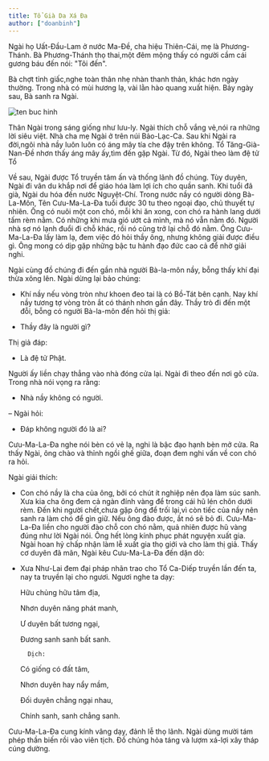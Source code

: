 ```yaml
---
title: Tổ Già Da Xá Đa
author: ["doanbinh"]
---
```


Ngài họ Uất-Đầu-Lam ở nước Ma-Đề, cha hiệu Thiên-Cái, mẹ là Phương-Thánh. Bà Phương-Thánh thọ thai,một đêm mộng thấy có người cầm cái gương báu đến nói: "Tôi đến". 

Bà chợt tỉnh giấc,nghe toàn thân nhẹ nhàn thanh thản, khác hơn ngày thường. Trong nhà có mùi hương lạ, vài lằn hào quang xuất hiện. Bảy ngày sau, Bà sanh ra Ngài.

![ten buc hinh](http://vnbet.vn/upload/75_1.bmp "ten buc hinh")

Thân Ngài trong sáng giống như lưu-ly. Ngài thích chỗ vắng vẻ,nói ra những lời siêu việt. Nhà cha mẹ Ngài ở trên núi Bảo-Lạc-Ca. Sau khi Ngài ra đời,ngôi nhà nầy luôn luôn có áng mây tía che đậy trên không. Tổ Tăng-Già-Nan-Đề nhơn thấy áng mây ấy,tìm đến gặp Ngài. Từ đó, Ngài theo làm đệ tử Tổ

Về sau, Ngài được Tổ truyền tâm ấn và thống lãnh đồ chúng. Tùy duyên, Ngài đi vân du khắp nơi để giáo hóa làm lợi ích cho quần sanh. Khi tuổi đã già, Ngài du hóa đến nước Nguyệt-Chí. Trong nước nầy có người dòng Bà-La-Môn, Tên Cưu-Ma-La-Đa tuổi được 30 tu theo ngoại đạo, chủ thuyết tự nhiên. Ông có nuôi một con chó, mỗi khi ăn xong, con chó ra hành lang dưới tấm rèm nằm. Có những khi mưa gió ướt cả mình, mà nó vẫn nằm đó. Người nhà sợ nó lạnh đuổi đi chỗ khác, rồi nó cũng trở lại chỗ đó nằm. Ông Cưu-Ma-La-Đa lấy làm lạ, đem việc đó hỏi thầy ông, nhưng không giải được điều gì. Ông mong có dịp gặp những bậc tu hành đạo đức cao cả để nhờ giải nghi.

Ngài cùng đồ chúng đi đến gần nhà người Bà-la-môn nầy, bỗng thấy khí đại thừa xông lên. Ngài dừng lại bảo chúng:

- Khí nầy nếu vòng tròn như khoen đeo tai là có Bồ-Tát bên cạnh. Nay khí nầy tương tợ vòng tròn ắt có thánh nhơn gần đây. Thầy trò đi đến một đỗi, bỗng có người Bà-la-môn đến hỏi thị giả:

- Thầy đây là người gì?

Thị giả đáp:

- Là đệ tử Phật.

Người ấy liền chạy thẳng vào nhà đóng cửa lại. Ngài đi theo đến nơi gõ cửa. Trong nhà nói vọng ra rằng:

- Nhà nầy không có người.

– Ngài hỏi:

- Đáp không người đó là ai?

Cưu-Ma-La-Đa nghe nói bèn có vẻ lạ, nghi là bậc đạo hạnh bèn mở cửa. Ra thấy Ngài, ông chào và thỉnh ngồi ghế giữa, đoạn đem nghi vấn về con chó ra hỏi.

Ngài giải thích:

- Con chó nầy là cha của ông, bởi có chút ít nghiệp nên đọa làm súc sanh. Xưa kia cha ông đem cả ngàn đính vàng để trong cái hũ lén chôn dưới rèm. Đến khi người chết,chưa gặp ông để trối lại,vì còn tiếc của nầy nên sanh ra làm chó để gìn giữ. Nếu ông đào được, ắt nó sẽ bỏ đi. Cưu-Ma-La-Đa liền cho người đào chỗ con chó nằm, quả nhiên được hũ vàng đúng như lời Ngài nói. Ông hết lòng kính phục phát nguyện xuất gia. Ngài hoan hỷ chấp nhận làm lễ xuất gia thọ giới và cho làm thị giả. Thấy cơ duyên đã mãn, Ngài kêu Cưu-Ma-La-Đa đến dặn dò:

- Xưa Như-Lai đem đại pháp nhãn trao cho Tổ Ca-Diếp truyền lần đến ta, nay ta truyền lại cho ngươi. Ngươi nghe ta dạy:

   Hữu chủng hữu tâm địa,

   Nhơn duyên năng phát manh,

   Ư duyên bất tương ngại,

   Đương sanh sanh bất sanh.

        Dịch:

   Có giống có đất tâm,

   Nhơn duyên hay nẩy mầm,

   Đối duyên chẳng ngại nhau,

  Chính sanh, sanh chẳng sanh.

Cưu-Ma-La-Đa cung kính vâng dạy, đảnh lễ thọ lãnh. Ngài dùng mười tám phép thần biến rồi vào viên tịch. Đồ chúng hỏa táng và lượm xá-lợi xây tháp cúng dường.